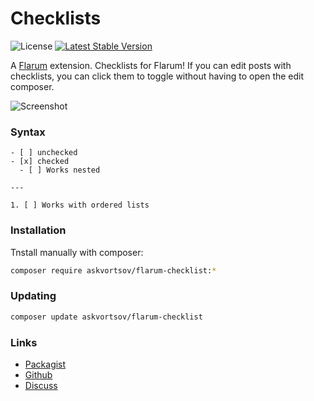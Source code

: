 # Checklists

![License](https://img.shields.io/badge/license-MIT-blue.svg) [![Latest Stable Version](https://img.shields.io/packagist/v/askvortsov/flarum-checklist.svg)](https://packagist.org/packages/askvortsov/flarum-checklist)

A [Flarum](http://flarum.org) extension. Checklists for Flarum! If you can edit posts with checklists, you can click them to toggle without having to open the edit composer.

![Screenshot](https://i.imgur.com/y2XFZhA.png)

### Syntax

```
- [ ] unchecked
- [x] checked
  - [ ] Works nested

---

1. [ ] Works with ordered lists
```

### Installation

Tnstall manually with composer:

```sh
composer require askvortsov/flarum-checklist:*
```

### Updating

```sh
composer update askvortsov/flarum-checklist
```

### Links

- [Packagist](https://packagist.org/packages/askvortsov/flarum-checklist)
- [Github](https://github.com/askvortsov1/flarum-checklist)
- [Discuss](https://discuss.flarum.org/d/26457-checklists)
